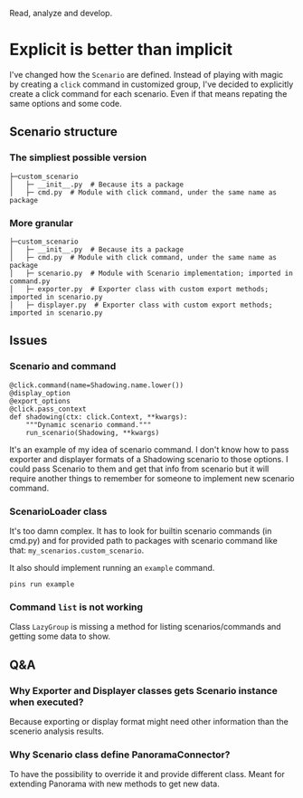 Read, analyze and develop.

# Explicit is better than implicit

I've changed how the `Scenario` are defined. Instead of playing with magic by creating a `click` command in customized group, I've decided to explicitly create a click command for each scenario. Even if that means repating the same options and some code.

## Scenario structure

### The simpliest possible version

```
├─custom_scenario
│   ├─ __init__.py  # Because its a package
│   ├─ cmd.py  # Module with click command, under the same name as package

```

### More granular

```
├─custom_scenario
│   ├─ __init__.py  # Because its a package
│   ├─ cmd.py  # Module with click command, under the same name as package
│   ├─ scenario.py  # Module with Scenario implementation; imported in command.py
│   ├─ exporter.py  # Exporter class with custom export methods; imported in scenario.py
│   ├─ displayer.py  # Exporter class with custom export methods; imported in scenario.py

```

## Issues

### Scenario and command

```
@click.command(name=Shadowing.name.lower())
@display_option
@export_options
@click.pass_context
def shadowing(ctx: click.Context, **kwargs):
    """Dynamic scenario command."""
    run_scenario(Shadowing, **kwargs)

```

It's an example of my idea of scenario command. I don't know how to pass exporter and displayer formats of a Shadowing scenario to those options. I could pass Scenario to them and get that info from scenario but it will require another things to remember for someone to implement new scenario command.

### ScenarioLoader class

It's too damn complex. It has to look for builtin scenario commands (in cmd.py) and for provided path to packages with scenario command like that: `my_scenarios.custom_scenario`.

It also should implement running an `example` command.

```
pins run example
```

### Command `list` is not working

Class `LazyGroup` is missing a method for listing scenarios/commands and getting some data to show.

## Q&A

### Why Exporter and Displayer classes gets Scenario instance when executed?

Because exporting or display format might need other information than the scenerio analysis results.

### Why Scenario class define PanoramaConnector?

To have the possibility to override it and provide different class. Meant for extending Panorama with new methods to get new data.
